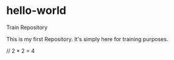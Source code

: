 # hello-world
Train Repository


This is my first Repository. 
It's simply here for training purposes.

// 2 * 2 = 4
